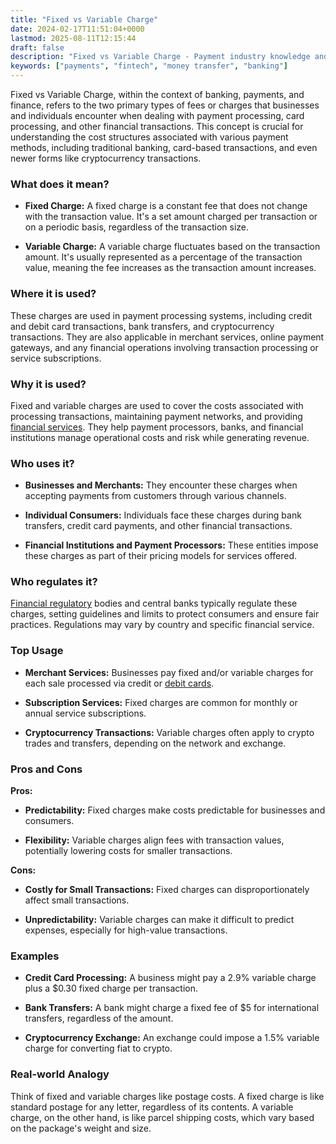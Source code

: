```yaml
---
title: "Fixed vs Variable Charge"
date: 2024-02-17T11:51:04+0000
lastmod: 2025-08-11T12:15:44
draft: false
description: "Fixed vs Variable Charge - Payment industry knowledge and insights"
keywords: ["payments", "fintech", "money transfer", "banking"]
---
```


Fixed vs Variable Charge, within the context of banking, payments, and finance, refers to the two primary types of fees or charges that businesses and individuals encounter when dealing with payment processing, card processing, and other financial transactions. This concept is crucial for understanding the cost structures associated with various payment methods, including traditional banking, card-based transactions, and even newer forms like cryptocurrency transactions.

### What does it mean?

- **Fixed Charge:** A fixed charge is a constant fee that does not change with the transaction value. It's a set amount charged per transaction or on a periodic basis, regardless of the transaction size.

- **Variable Charge:** A variable charge fluctuates based on the transaction amount. It's usually represented as a percentage of the transaction value, meaning the fee increases as the transaction amount increases.

### Where it is used?

These charges are used in payment processing systems, including credit and debit card transactions, bank transfers, and cryptocurrency transactions. They are also applicable in merchant services, online payment gateways, and any financial operations involving transaction processing or service subscriptions.

### Why it is used?

Fixed and variable charges are used to cover the costs associated with processing transactions, maintaining payment networks, and providing [financial services](https://faisalkhanllc.xyz/resources/payments-wiki/f/financial-services/). They help payment processors, banks, and financial institutions manage operational costs and risk while generating revenue.

### Who uses it?

- **Businesses and Merchants:** They encounter these charges when accepting payments from customers through various channels.

- **Individual Consumers:** Individuals face these charges during bank transfers, credit card payments, and other financial transactions.

- **Financial Institutions and Payment Processors:** These entities impose these charges as part of their pricing models for services offered.

### Who regulates it?

[Financial regulatory](https://faisalkhanllc.xyz/resources/payments-wiki/f/financial-regulator/) bodies and central banks typically regulate these charges, setting guidelines and limits to protect consumers and ensure fair practices. Regulations may vary by country and specific financial service.

### Top Usage

- **Merchant Services:** Businesses pay fixed and/or variable charges for each sale processed via credit or [debit cards](https://faisalkhanllc.xyz/resources/payments-wiki/d/debit-card/).

- **Subscription Services:** Fixed charges are common for monthly or annual service subscriptions.

- **Cryptocurrency Transactions:** Variable charges often apply to crypto trades and transfers, depending on the network and exchange.

### Pros and Cons

**Pros:**

- **Predictability:** Fixed charges make costs predictable for businesses and consumers.

- **Flexibility:** Variable charges align fees with transaction values, potentially lowering costs for smaller transactions.

**Cons:**

- **Costly for Small Transactions:** Fixed charges can disproportionately affect small transactions.

- **Unpredictability:** Variable charges can make it difficult to predict expenses, especially for high-value transactions.

### Examples

- **Credit Card Processing:** A business might pay a 2.9% variable charge plus a $0.30 fixed charge per transaction.

- **Bank Transfers:** A bank might charge a fixed fee of $5 for international transfers, regardless of the amount.

- **Cryptocurrency Exchange:** An exchange could impose a 1.5% variable charge for converting fiat to crypto.

### Real-world Analogy

Think of fixed and variable charges like postage costs. A fixed charge is like standard postage for any letter, regardless of its contents. A variable charge, on the other hand, is like parcel shipping costs, which vary based on the package's weight and size.
